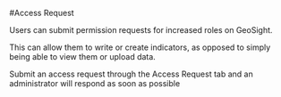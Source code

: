 
#Access Request

Users can submit permission requests for increased roles on GeoSight. 

This can allow them to write or create indicators, as opposed to simply being able to view them or upload data. 

Submit an access request through the Access Request tab and an administrator will respond as soon as possible
